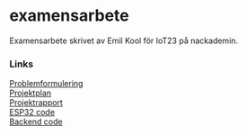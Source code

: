 # examensarbete
Examensarbete skrivet av Emil Kool för IoT23 på nackademin.
### Links
[Problemformulering](problemformulering.md) \
[Projektplan](projektplan.md) \
[Projektrapport](Projektrapport-brevlåda.pdf) \
[ESP32 code](https://github.com/Cosmao/ESP-Mailbox) \
[Backend code](https://github.com/Cosmao/Mailbox-backend)
